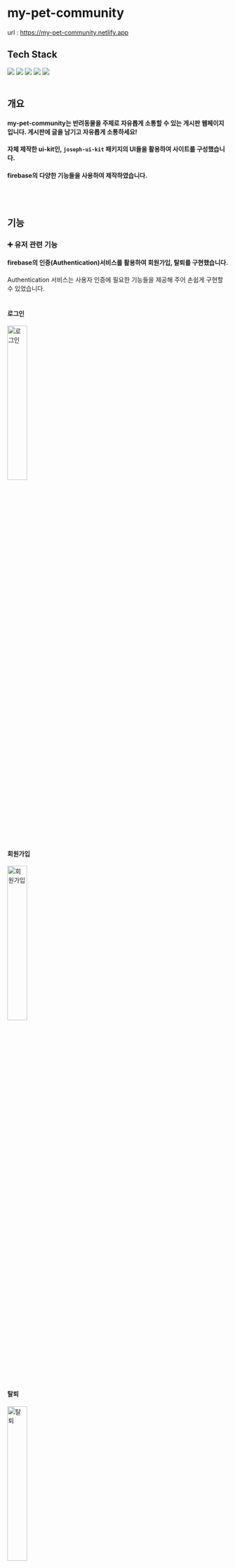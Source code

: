 # my-pet-community

url : https://my-pet-community.netlify.app


## Tech Stack
<img src="https://img.shields.io/badge/React-61DAFB?style=flat-square&logo=React&logoColor=white"/></a>
<img src="https://img.shields.io/badge/TypeScript-3178C6?style=flat-square&logo=TypeScript&logoColor=white"/></a>
<img src="https://img.shields.io/badge/React Router-CA4245?style=flat-square&logo=React Router&logoColor=white"/></a>
<img src="https://img.shields.io/badge/Sass-CC6699?style=flat-square&logo=Sass&logoColor=white"/></a>
<img src="https://img.shields.io/badge/Firebase-FFCA28?style=flat-square&logo=Firebase&logoColor=white"/></a><br><br>

## 개요

#### my-pet-community는 반려동물을 주제로 자유롭게 소통할 수 있는 게시판 웹페이지 입니다. 게시판에 글을 남기고 자유롭게 소통하세요!
#### 자체 제작한 ui-kit인, `joseph-ui-kit` 패키지의 UI들을 활용하여 사이트를 구성했습니다.
#### firebase의 다양한 기능들을 사용하여 제작하였습니다.
<br><br>

## 기능

### :heavy_plus_sign: 유저 관련 기능

#### firebase의 인증(Authentication)서비스를 활용하여 회원가입, 탈퇴를 구현했습니다.
Authentication 서비스는 사용자 인증에 필요한 기능들을 제공해 주어 손쉽게 구현할 수 있었습니다.  
<br>

#### 로그인

<img alt="로그인" src="https://user-images.githubusercontent.com/84559872/188130517-cf9010da-374a-4f25-b9c9-a7b10cab8999.png" width="30%" />

#### 회원가입

<img alt="회원가입" src="https://user-images.githubusercontent.com/84559872/188130726-23973ef6-e2b4-4685-900c-a76ac79c2587.png" width="30%" />

#### 탈퇴

<img alt="탈퇴" src="https://user-images.githubusercontent.com/84559872/188130911-f4e462fa-be13-4e06-93c2-40a3c431aa68.png" width="30%" />

<br><br>

### :heavy_plus_sign: 게시판 관련 기능

#### firebase의 Cloud Firestore를 활용하여 게시판 게시물의 create 기능을 구현했습니다.
Cloud Firestore 서비스는 NoSQL 클라우드 데이터베이스로써 클라이언트 및 서버 측 개발에 사용되는 데이터를 저장하고 동기화할 수 있습니다.
게시물을 제목, 내용 등을 포함한 객체형 데이터로 저장하고 동기화 하였습니다.

#### 현재 create 작성 기능만 구현되어 있으며, 추후 수정(update),삭제(delete) 기능도 도입할 예정입니다.

<br>

#### 게시판 글 쓰기

<img alt="탈퇴" src="https://user-images.githubusercontent.com/84559872/188132073-478348c1-16f4-4999-9ec1-36a5b29c9f94.png" width="30%" />

#### 게시판에 글이 등록된 모습

<img alt="탈퇴" src="https://user-images.githubusercontent.com/84559872/188132532-d2dd907f-bba8-4985-bca1-3507385df434.png" width="30%" />

<br><br>

### :heavy_plus_sign: 이미지 업로드 기능

#### firebase의 Cloud Storage를 활용하여 이미지 업로드를 구현했습니다.
게시물을 작성하면서 업로드된 이미지 파일 및 프로필 수정시 업로드된 이미지 파일들을 Cloud Storage에 저장시키고 웹사이트에 구현되도록 하였습니다.

#### 프로필 이미지 업로드

<img alt="로그인" src="https://user-images.githubusercontent.com/84559872/188132684-2c8fa884-ebf4-4231-a9ec-5fb0416c5f8c.png" width="30%" />

#### 게시판 이미지 업로드

<img alt="로그인" src="https://user-images.githubusercontent.com/84559872/188133355-75d42774-41db-4499-9b40-5402b320b8da.png" width="30%" />


<br><br>
